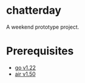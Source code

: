 chatterday
==========
A weekend prototype project.

# Prerequisites
* [go v1.22](https://go.dev)
* [air v1.50](https://github.com/cosmtrek/air)


